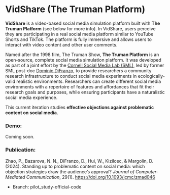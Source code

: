 VidShare (The Truman Platform)
=======================

**VidShare** is a video-based social media simulation platform built with **The Truman Platform** (see below for more info). In VidShare, users perceive they are participating in a real social media platform similar to YouTube Shorts and TikTok. The platform is fully immersive and allows users to interact with video content and other user comments.

Named after the 1998 film, The Truman Show, **The Truman Platform** is an open-source, complete social media simulation platform. It was developed as part of a joint effort by the [Cornell Social Media Lab (SML)](https://socialmedialab.cornell.edu/), led by former SML post-doc [Dominic DiFranzo](https://difranzo.com/), to provide researchers a community research infrastructure to conduct social media experiments in ecologically-valid realistic environments. Researchers can create different social media environments with a repertoire of features and affordances that fit their research goals and purposes, while ensuring participants have a naturalistic social media experience. 

This current iteration studies **effective objections against problematic content on social media**. 

### **Demo:** 
Coming soon.

### **Publication:**
Zhao, P., Bazarova, N. N., DiFranzo, D., Hui, W., Kizilcec, & Margolin, D. (2024). Standing up to problematic content on social media: which objection strategies draw the audience’s approval? _Journal of Computer-Mediated Communication_, 29(1). https://doi.org/10.1093/jcmc/zmad046

* Branch: pilot_study-official-code

